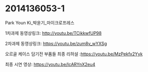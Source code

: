 # 2014136053-1
Park Youn Ki_박윤기_마이크로프레스

1차과제 동영상링크: http://youtu.be/TCikkwfUP98 


2차과제 동영상링크: https://youtu.be/zum8v_wYXSg


오르골 케이스 담기전 부품들 최종 리허설 :https://youtu.be/MzPekfx2Yyk

최종 시연 영상: https://youtu.be/IcARYnX2eu4
